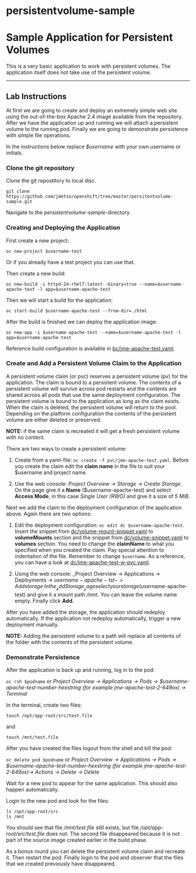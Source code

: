# persistentvolume-sample

# Sample Application for Persistent Volumes

This is a very basic application to work with persistent volumes. The application 
itself does not take use of the persistent volume.

---

## Lab Instructions

At first we are going to create and deploy an extremely simple web site using 
the out-of-the-box Apache 2.4 image available from the repository. After we 
have the application up and running we will attach a persistent volume to the 
running pod. Finally we are going to demonstrate
persistence with simple file operations.

In the instructions below replace _$username_ with your own username or initials.

### Clone the git repository

Clone the git repostitory to local disc.

`git clone https://github.com/jmetso/openshift/tree/master/persitentvolume-sample.git`

Navigate to the _persistentvolume-sample_-directory.

### Creating and Deploying the Application

First create a new project:

`oc new-project $username-test`

Or if you already have a test project you can use that.

Then create a new build:

`oc new-build -i httpd-24-rhel7:latest -binary=true --name=$username-apache-test -l app=$username-apache-test`

Then we will start a build for the application:

`oc start-build $username-apache-test --from-dir=./html`

After the build is finished we can deploy the application image:

`oc new-app -i $username-apache-test --name=$username-apache-test -l app=$username-apache-test`

Reference build configuration is available in [bc/jme-apache-test.yaml](bc/jme-apache-test.yaml).

### Create and Add a Persistent Volume Claim to the Application

A persistent volume claim (or pvc) reserves a persistent volume (pv) for the 
application. The claim is bound to a persistent volume. The contents of a 
persistent volume will survive across pod restarts and the contents are shared
across all pods that use the same deployment configuration. The persistent 
volume is bound to the application as long as the claim exists. When the claim 
is deleted, the persistent volume will return to the pool. Depending on the 
platform configuration the contents of the persistent volume are either deleted 
or preserved.

__NOTE:__ if the same claim is recreated it will get a fresh persistent volume 
with no content.

There are two ways to create a persistent volume:

1. Create from a yaml-file: `oc create -f pvc/jme-apache-test.yaml`. Before you 
create the claim edit the __claim name__ in the file to suit your $username and
project name.

2. Use the web console: _Project Overview -> Storage -> Create Storage_. On the 
page give it a __Name__ ($username-apache-test) and select __Access Mode__, in this case _Single User (RWO)_
and give it a size of _5 MiB_.

Next we add the claim to the deployment configuration of the application above. Again there are two options:

1. Edit the deployment configuration: `oc edit dc $username-apache-test`. Insert
the snippet from [dc/volume-mount-snippet.yaml](dc/volume-mount-snippet.yaml) to __volumeMounts__ section and the
snippet from [dc/volume-snippet.yaml](dc/volume-snippet.yaml) to __volumes__ section. 
You need to change the __claimName__ to what you specified when you created the claim.
Pay special attention to indentation of the file. Remember to change `$username`.
As a reference, you can have a look at 
[dc/jme-apache-test-w-pvc.yaml](dc/jme-apache-test-w-pvc.yaml).

2. Using the web console: _Project Overview -> Applications -> Deployments -> $username-apache-tst -> Add storage_. 
In the __Add Storage__ page select your storage ($username-apache-test) and give
it a mount path _/mnt_. You can leave the volume name empty. Finally click __Add__.

After you have added the storage, the application should redeploy automatically. If the application not redeploy automatically, trigger a new deployment manually.

__NOTE:__ Adding the persistent volume to a path will replace all contents of the folder with the contents of the persistent volume.

### Demonstrate Persistence

After the application is back up and running, log in to the pod:

`oc rsh $podname` or _Project Overview -> Applications -> Pods -> $username-apache-test-number-hexstring (for example jme-apache-test-2-649ox) -> Terminal_

In the terminal, create two files:

`touch /opt/app-root/src/test.file`

and

`touch /mnt/test.file`

After you have created the files logout from the shell and kill the pod:

`oc delete pod $podname` or _Project Overview -> Applications -> Pods -> $username-apache-test-number-hexstring (for example jme-apache-test-2-649ox)-> Actions -> Delete -> Delete_

Wait for a new pod to appear for the same application. This should also happen automatically.

Login to the new pod and look for the files:

`ls /opt/app-root/src`  
`ls /mnt`

You should see that file _/mnt/test.file_ still exists, but file _/opt/app-root/src/test.file_
does not. The second file disappeared because it is not part of the source image
created earlier in the build phase.

As a bonus round you can delete the persistent volume claim and recreate it.
Then restart the pod. Finally login to the pod and observer that the files 
that we created previously have disappeared.
